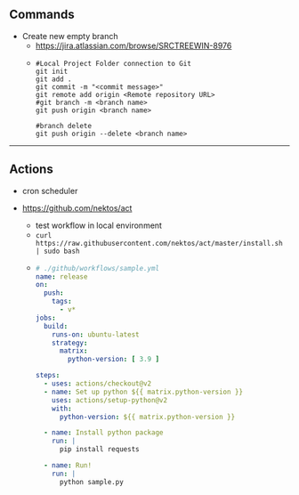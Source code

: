 ## Commands
- Create new empty branch
  - https://jira.atlassian.com/browse/SRCTREEWIN-8976
  - ```
    #Local Project Folder connection to Git
    git init
    git add .
    git commit -m "<commit message>"
    git remote add origin <Remote repository URL>
    #git branch -m <branch name>
    git push origin <branch name>
    
    #branch delete
    git push origin --delete <branch name>
    ```
---
## Actions

- cron scheduler

- https://github.com/nektos/act
  - test workflow in local environment
  - `curl https://raw.githubusercontent.com/nektos/act/master/install.sh | sudo bash`
  - ```yaml
    # ./github/workflows/sample.yml
    name: release
    on:
      push:
        tags:
          - v*
    jobs:
      build:
        runs-on: ubuntu-latest
        strategy:
          matrix:
            python-version: [ 3.9 ]

    steps:
      - uses: actions/checkout@v2
      - name: Set up python ${{ matrix.python-version }}
        uses: actions/setup-python@v2
        with:
          python-version: ${{ matrix.python-version }}

      - name: Install python package
        run: |
          pip install requests

      - name: Run!
        run: |
          python sample.py
    ```